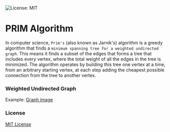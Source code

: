 ![License: MIT](https://img.shields.io/badge/License-MIT-blue.svg)

# PRIM Algorithm

In computer science, `Prim's` (also known as Jarník's) algorithm is a greedy algorithm that finds a `minimum spanning tree for a weighted undirected graph`. This means it finds a subset of the edges that forms a tree that includes every vertex, where the total weight of all the edges in the tree is minimized. The algorithm operates by building this tree one vertex at a time, from an arbitrary starting vertex, at each step adding the cheapest possible connection from the tree to another vertex.

### Weighted Undirected Graph
Example:
[Graph image]()

### License
[MIT License](LICENSE)